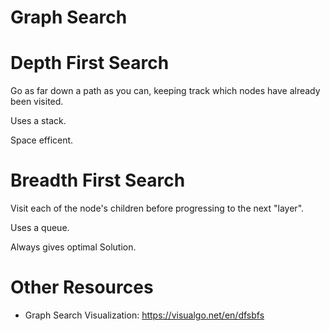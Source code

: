 # Graph Search

# Depth First Search

Go as far down a path as you can, keeping track which nodes have already been visited.

Uses a stack.

Space efficent.

# Breadth First Search

Visit each of the node's children before progressing to the next "layer".

Uses a queue.

Always gives optimal Solution.

# Other Resources
- Graph Search Visualization: https://visualgo.net/en/dfsbfs
